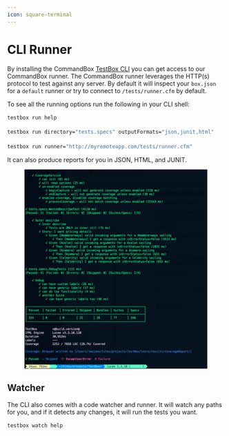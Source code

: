 ```yaml
---
icon: square-terminal
---
```


# CLI Runner

By installing the CommandBox [TestBox CLI](../installing-testbox/) you can get access to our CommandBox runner.  The CommandBox runner leverages the HTTP(s) protocol to test against any server.  By default it will inspect your `box.json` for a `default` runner or try to connect to `/tests/runner.cfm` by default.&#x20;

To see all the running options run the following in your CLI shell:

```bash
testbox run help

testbox run directory="tests.specs" outputFormats="json,junit,html"

testbox run runner="http://myremoteapp.com/tests/runner.cfm"
```

It can also produce reports for you in JSON, HTML, and JUNIT.

<figure><img src="../../.gitbook/assets/image (7).png" alt=""><figcaption></figcaption></figure>

## Watcher

The CLI also comes with a code watcher and runner.  It will watch any paths for you, and if it detects any changes, it will run the tests you want.

```bash
testbox watch help
```
